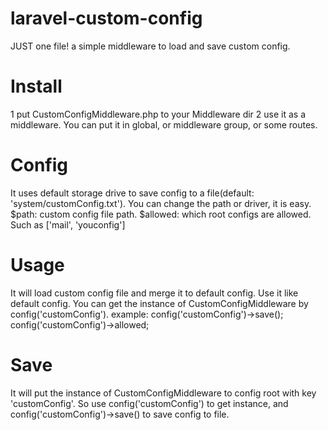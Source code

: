 # laravel-custom-config
JUST one file! a simple middleware to load and save custom config.

# Install
1 put CustomConfigMiddleware.php to your Middleware dir
2 use it as a middleware. You can put it in global, or middleware group, or some routes.

# Config
It uses default storage drive to save config to a file(default: 'system/customConfig.txt'). You can change the path or driver, it is easy.
$path: custom config file path.
$allowed: which root configs are allowed. Such as ['mail', 'youconfig']

# Usage
It will load custom config file and merge it to default config. Use it like default config.
You can get the instance of CustomConfigMiddleware by config('customConfig').
example:
  config('customConfig')->save();
  config('customConfig')->allowed;

# Save
It will put the instance of CustomConfigMiddleware to config root with key 'customConfig'. So use config('customConfig') to get instance, and config('customConfig')->save() to save config to file.
